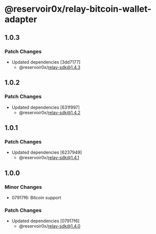 # @reservoir0x/relay-bitcoin-wallet-adapter

## 1.0.3

### Patch Changes

- Updated dependencies [3dd7177]
  - @reservoir0x/relay-sdk@1.4.3

## 1.0.2

### Patch Changes

- Updated dependencies [631f997]
  - @reservoir0x/relay-sdk@1.4.2

## 1.0.1

### Patch Changes

- Updated dependencies [6237949]
  - @reservoir0x/relay-sdk@1.4.1

## 1.0.0

### Minor Changes

- 07917f6: Bitcoin support

### Patch Changes

- Updated dependencies [07917f6]
  - @reservoir0x/relay-sdk@1.4.0

